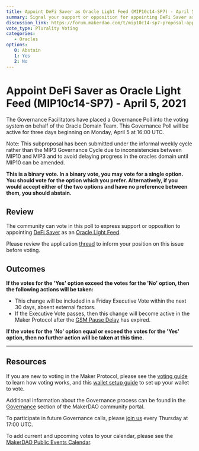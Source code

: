 ```yaml
---
title: Appoint DeFi Saver as Oracle Light Feed (MIP10c14-SP7) - April 5, 2021
summary: Signal your support or opposition for appointing DeFi Saver as Oracle Light Feed
discussion_link: https://forum.makerdao.com/t/mip10c14-sp7-proposal-appoint-defi-saver-as-a-light-feed/7207
vote_type: Plurality Voting
categories:
   - Oracles
options:
   0: Abstain
   1: Yes
   2: No
---
```

# Appoint DeFi Saver as Oracle Light Feed (MIP10c14-SP7) - April 5, 2021

The Governance Facilitators have placed a Governance Poll into the voting system on behalf of the Oracle Domain Team. This Governance Poll will be active for three days beginning on Monday, April 5 at 16:00 UTC.

Note: This subproposal has been submitted under the informal weekly cycle rather than the MIP3 Governance Cycle due to inconsistencies between MIP10 and MIP3 and to avoid delaying progress in the oracles domain until MIP10 can be amended.

**This is a binary vote. In a binary vote, you may vote for a single option. You should vote for the option which you prefer. Alternatively, if you would accept either of the two options and have no preference between them, you should abstain.**

## Review

The community can vote in this poll to express support or opposition to appointing [DeFi Saver](https://defisaver.com/) as an [Oracle Light Feed](https://github.com/makerdao/mips/blob/master/MIP10/mip10.md#feeds).

Please review the application [thread](https://forum.makerdao.com/t/mip10c14-sp7-proposal-appoint-defi-saver-as-a-light-feed/7207) to inform your position on this issue before voting.

## Outcomes

**If the votes for the 'Yes' option exceed the votes for the 'No' option, then the following actions will be taken:**
* This change will be included in a Friday Executive Vote within the next 30 days, absent external factors.
* If the Executive Vote passes, then this change will become active in the Maker Protocol after the [GSM Pause Delay](https://community-development.makerdao.com/en/learn/governance/param-gsm-pause-delay) has expired.

**If the votes for the 'No' option equal or exceed the votes for the 'Yes' option, then no further action will be taken at this time.**

---

## Resources

If you are new to voting in the Maker Protocol, please see the [voting guide](https://community-development.makerdao.com/en/learn/governance/how-voting-works/) to learn how voting works, and this [wallet setup guide](https://community-development.makerdao.com/en/learn/governance/voting-setup/) to set up your wallet to vote.

Additional information about the Governance process can be found in the [Governance](https://community-development.makerdao.com/en/learn/governance) section of the MakerDAO community portal.

To participate in future Governance calls, please [join us](https://github.com/makerdao/community/tree/master/governance/governance-and-risk-meetings) every Thursday at 17:00 UTC.

To add current and upcoming votes to your calendar, please see the [MakerDAO Public Events Calendar](https://calendar.google.com/calendar/embed?src=makerdao.com_3efhm2ghipksegl009ktniomdk%40group.calendar.google.com&ctz=UTC&mode=week&showCalendars=0&showPrint=0).
